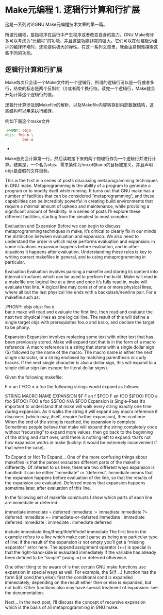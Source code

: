 # Make元编程 1. 逻辑行计算和行扩展

这是一系列讨论GNU Make元编程技术文章的第一篇。

所谓元编程，是指程序在运行中产生程序或者改变自身的能力。GNU Make有许多可以考虑为“元编程”的功能，并且这些功能非常的强大。它们可以在创建极少维护的编译环境时，还能提供极大的弹性。在这一系列文章里，我会由易到难探索这些不同的功能。


## 逻辑行计算和行扩展

Make每次只会读一个Make文件的一个逻辑行。所谓的逻辑行可以是一行或者多行，结束的标志是两个反斜杠（/)或者两个换行符。读完一个逻辑行，Make就会开始计算这个逻辑行的值。

逻辑行计算涉及到Makefile的解析，以及Makefile内容转存到内部数据结构，这些结构可以用来执行编译。

例如下面这个make文件
```makefile
.PHONY: objs
objs: foo.o \
        bar.o
```
+
Make首先会计算第一行，然后读取接下来的两个物理行作为一个逻辑行并进行计算。结果是，一个名为objs、需求条件为foo.o和bar.o的目标被定义，并且声明objs是虚假的文件目标。


This is the first in a series of posts discussing metaprogramming techniques in GNU make.
Metaprogramming is the ability of a program to generate a program or to modify itself while running. It turns out that GNU make has a number of facilities that can be considered “metaprogramming”, and these capabilities can be incredibly powerful in creating build environments that require a minimal amount of upkeep and maintenance, while providing a significant amount of flexibility. In a series of posts I’ll explore these different facilities, starting from the simplest to most complex.

Evaluation and Expansion
Before we can begin to discuss metaprogramming techniques in make, it’s critical to clearly fix in our minds the distinction between evaluation and expansion. We also need to understand the order in which make performs evaluation and expansion: in some situations expansion happens before evaluation, and in other situations it happens after evaluation. Understanding these rules is key to writing correct makefiles in general, and to using metaprogramming in particular.

Evaluation
Evaluation involves parsing a makefile and storing its content into internal structures which can be used to perform the build. Make will read in a makefile one logical line at a time and once it’s fully read in, make will evaluate that line. A logical line may consist of one or more physical lines, where all but the last physical line ends with a backslash/newline pair. For a makefile such as:

.PHONY: objs
objs: foo.o \
      bar.o
make will read and evaluate the first line, then read and evaluate the next two physical lines as one logical line. The result of this will define a single target objs with prerequisites foo.o and bar.o, and declare the target to be phony.

Expansion
Expansion involves replacing some text with other text that has been previously stored. Make will expand text that is in the form of a macro reference. A macro reference is a string that starts with a single dollar sign ($) followed by the name of the macro. The macro name is either the next single character, or a string enclosed by matching parenthesis or curly braces. If the next single character is also a dollar sign, this will expand to a single dollar sign (an escape for literal dollar signs).

Given the following makefile:

F = an f
FOO = a foo
the following strings would expand as follows:

STRING	MACRO NAME	EXPANSION
$F	F	an f
$FOO	F	an fOO
$(FOO)	FOO	a foo
${FOO}	FOO	a foo
$$FOO	N/A	$FOO
Expansion is Single-Pass
It’s important to understand that make will walk every string exactly one time during expansion. As it walks the string it will expand any macro reference it discovers (which may, itself, require further expansion), then continue. When the end of the string is reached, the expansion is complete. Sometimes people believe that make will expand the string completely once without “recursing” to expand more values, then go back to the beginning of the string and start over, until there is nothing left to expand: that’s not how expansion works in make (luckily: it would be extremely inconvenient if that were the case).

To Expand or Not To Expand…
One of the more confusing things about makefiles is that the parser evaluates different parts of the makefile differently. Of interest to us here, there are two different ways expansion is handled: it can be either “immediate” or “deferred”. Immediate means that the expansion happens before evaluation of the line, so that the results of the expansion are evaluated. Deferred means that expansion happens sometime later, after evaluation of this line.

In the following set of makefile constructs I show which parts of each line are immediate or deferred:

immediate
immediate = deferred
immediate := immediate
immediate ?= deferred
immediate += immediate-or-deferred
immediate : immediate
        deferred
immediate : immediate : immediate
        deferred

include immediate
ifeq/ifneq/ifdef/ifndef immediate
The first line in the example refers to a line which make can’t parse as being any particular type of line: if the result of the expansion is not empty you’ll get a “missing separator” error here. The append assignment operator (+=) is special in that the right-hand-side is evaluated immediately if the variable has already been defined to be “simple” (using :=) or deferred otherwise.

One other thing to be aware of is that certain GNU make functions use expansion in special ways as well. For example, the $(if ...) function has the form $(if cond,then,else): first the conditional cond is expanded immediately; depending on the result either then or else is expanded, but not both. Other functions also may have special treatment of expansion: see the documentation.

Next…
In the next post, I’ll discuss the concept of recursive expansion which is the basis of all metaprogramming in GNU make.